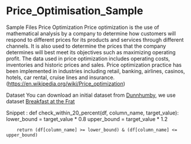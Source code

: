 # Price_Optimisation_Sample
Sample Files
Price Optimization
Price optimization is the use of mathematical analysis by a company to determine how customers will respond to different prices for its products and services through different channels. It is also used to determine the prices that the company determines will best meet its objectives such as maximizing operating profit. The data used in price optimization includes operating costs, inventories and historic prices and sales. Price optimization practice has been implemented in industries including retail, banking, airlines, casinos, hotels, car rental, cruise lines and insurance. (https://en.wikipedia.org/wiki/Price_optimization)

Dataset
You can download an initial dataset from [Dunnhumby](https://www.dunnhumby.com), we use dataset [Breakfast at the Frat](https://www.dunnhumby.com/sites/default/files/sourcefiles/dunnhumby_Breakfast-at-the-Frat.zip)



Snippet : 
    def check_within_20_percent(df, column_name, target_value):
        lower_bound = target_value * 0.8
        upper_bound = target_value * 1.2
        
        return (df[column_name] >= lower_bound) & (df[column_name] <= upper_bound)
